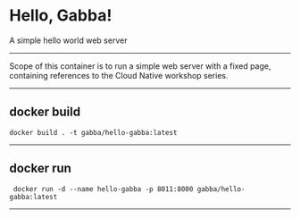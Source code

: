 # Hello, Gabba!
A simple hello world web server
___
Scope of this container is to run a simple web server with a fixed page, containing references to the Cloud Native workshop series.
___
## docker build
```
docker build . -t gabba/hello-gabba:latest
```
___
## docker run
```
 docker run -d --name hello-gabba -p 8011:8000 gabba/hello-gabba:latest
```
___

